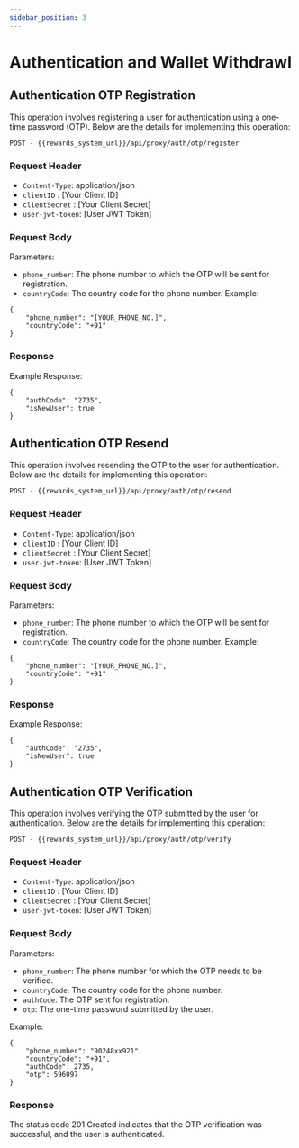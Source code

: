 ```yaml
---
sidebar_position: 3
---
```


# Authentication and Wallet Withdrawl


## Authentication OTP Registration

This operation involves registering a user for authentication using a one-time password (OTP). Below are the details for implementing this operation:
```text
POST - {{rewards_system_url}}/api/proxy/auth/otp/register
```
### Request Header
- `Content-Type`: application/json
- `clientID` : [Your Client ID]
- `clientSecret` : [Your Client Secret]
- `user-jwt-token`: [User JWT Token]

### Request Body
Parameters:
- `phone_number`: The phone number to which the OTP will be sent for registration.
- `countryCode`: The country code for the phone number.
Example:
```text
{
    "phone_number": "[YOUR_PHONE_NO.]",
    "countryCode": "+91"
}

```
### Response
Example Response:
```text
{
    "authCode": "2735",
    "isNewUser": true
}
```
## Authentication OTP Resend
This operation involves resending the OTP to the user for authentication. Below are the details for implementing this operation:
```text
POST - {{rewards_system_url}}/api/proxy/auth/otp/resend
```
### Request Header
- `Content-Type`: application/json
- `clientID` : [Your Client ID]
- `clientSecret` : [Your Client Secret]
- `user-jwt-token`: [User JWT Token]

### Request Body
Parameters:
- `phone_number`: The phone number to which the OTP will be sent for registration.
- `countryCode`: The country code for the phone number.
Example:
```text
{
    "phone_number": "[YOUR_PHONE_NO.]",
    "countryCode": "+91"
}

```
### Response
Example Response:
```text
{
    "authCode": "2735",
    "isNewUser": true
}
```
## Authentication OTP Verification
This operation involves verifying the OTP submitted by the user for authentication. Below are the details for implementing this operation:
```text
POST - {{rewards_system_url}}/api/proxy/auth/otp/verify
```
### Request Header
- `Content-Type`: application/json
- `clientID` : [Your Client ID]
- `clientSecret` : [Your Client Secret]
- `user-jwt-token`: [User JWT Token]

### Request Body
Parameters:
- `phone_number`: The phone number for which the OTP needs to be verified.
- `countryCode`: The country code for the phone number.
- `authCode`: The OTP sent for registration.
- `otp`: The one-time password submitted by the user.

Example:
```text
{
    "phone_number": "90248xx921",
    "countryCode": "+91",
    "authCode": 2735,
    "otp": 596097
}
```
### Response
The status code 201 Created indicates that the OTP verification was successful, and the user is authenticated.